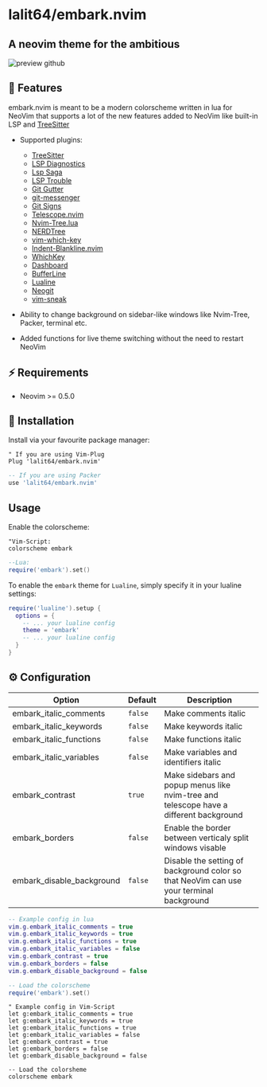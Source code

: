 # lalit64/embark.nvim

## A neovim theme for the ambitious
![preview github](https://user-images.githubusercontent.com/71196912/118175481-27755c80-b3fe-11eb-9d70-85a9f936c33d.png)

## 🌠 Features

embark.nvim is meant to be a modern colorscheme written in lua for NeoVim that supports a lot of the new features
added to NeoVim like built-in LSP and [TreeSitter](https://github.com/nvim-treesitter/nvim-treesitter)

+ Supported plugins:
    + [TreeSitter](https://github.com/nvim-treesitter/nvim-treesitter)
    + [LSP Diagnostics](https://neovim.io/doc/user/lsp.html)
    + [Lsp Saga](https://github.com/glepnir/lspsaga.nvim)
    + [LSP Trouble](https://github.com/folke/lsp-trouble.nvim)
    + [Git Gutter](https://github.com/airblade/vim-gitgutter)
    + [git-messenger](https://github.com/rhysd/git-messenger.vim)
    + [Git Signs](https://github.com/lewis6991/gitsigns.nvim)
    + [Telescope.nvim](https://github.com/nvim-telescope/telescope.nvim)
    + [Nvim-Tree.lua](https://github.com/kyazdani42/nvim-tree.lua)
    + [NERDTree](https://github.com/preservim/nerdtree)
    + [vim-which-key](https://github.com/liuchengxu/vim-which-key)
    + [Indent-Blankline.nvim](https://github.com/lukas-reineke/indent-blankline.nvim)
    + [WhichKey](https://github.com/liuchengxu/vim-which-key)
    + [Dashboard](https://github.com/glepnir/dashboard-nvim)
    + [BufferLine](https://github.com/akinsho/nvim-bufferline.lua)
    + [Lualine](https://github.com/hoob3rt/lualine.nvim)
    + [Neogit](https://github.com/TimUntersberger/neogit)
    + [vim-sneak](https://github.com/justinmk/vim-sneak)

+ Ability to change background on sidebar-like windows like Nvim-Tree, Packer, terminal etc.

+ Added functions for live theme switching without the need to restart NeoVim

## ⚡️ Requirements

+ Neovim >= 0.5.0

## 🌙 Installation

Install via your favourite package manager:
```vim
" If you are using Vim-Plug
Plug 'lalit64/embark.nvim'
```

```lua
-- If you are using Packer
use 'lalit64/embark.nvim'
```

## Usage

Enable the colorscheme:
```vim 
"Vim-Script:
colorscheme embark
```

```lua
--Lua:
require('embark').set()
```

To enable the `embark` theme for `Lualine`, simply specify it in your lualine settings:

```lua
require('lualine').setup {
  options = {
    -- ... your lualine config
    theme = 'embark'
    -- ... your lualine config
  }
}
```

## ⚙️ Configuration


| Option                            | Default     | Description                                                                                                                                                     |
| --------------------------------- | ----------- | --------------------------------------------------------------------------------------------------------------------------------------------------------------- |
| embark_italic_comments            | `false`     | Make comments italic                                                                                                                                            |
| embark_italic_keywords            | `false`     | Make keywords italic                                                                                                                                            |
| embark_italic_functions           | `false`     | Make functions italic                                                                                                                                           |
| embark_italic_variables           | `false`     | Make variables and identifiers italic                                                                                                                           |
| embark_contrast                   | `true`      | Make sidebars and popup menus like nvim-tree and telescope have a different background                                                                                       |
| embark_borders                    | `false`     | Enable the border between verticaly split windows visable
| embark_disable_background         | `false`     | Disable the setting of background color so that NeoVim can use your terminal background

```lua
-- Example config in lua
vim.g.embark_italic_comments = true
vim.g.embark_italic_keywords = true
vim.g.embark_italic_functions = true
vim.g.embark_italic_variables = false
vim.g.embark_contrast = true
vim.g.embark_borders = false 
vim.g.embark_disable_background = false

-- Load the colorscheme
require('embark').set()
```

```vim
" Example config in Vim-Script
let g:embark_italic_comments = true
let g:embark_italic_keywords = true
let g:embark_italic_functions = true
let g:embark_italic_variables = false
let g:embark_contrast = true
let g:embark_borders = false 
let g:embark_disable_background = false

-- Load the colorsheme
colorscheme embark
```

